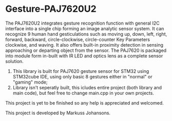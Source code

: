 # Gesture-PAJ7620U2
 
The PAJ7620U2 integrates gesture recognition function with general I2C interface into a single chip forming an image analytic sensor system. It can recognize 9 human hand gesticulations such as moving up, down, left, right, forward, backward, circle-clockwise, circle-counter Key Parameters clockwise, and waving. It also offers built-in proximity detection in sensing approaching or departing object from the sensor. The PAJ7620 is packaged into module form in-built with IR LED and optics lens as a complete sensor solution.

1. This library is built for PAJ7620 gesture sensor for STM32 using STM32cube IDE, using only basic 8 gestures either in "normal" or "gaming" mode;
2. Library isn't seperatly built, this icludes entire project (both library and main code), but feel free to change main.cpp in your own projects.

This project is yet to be finished so any help is appreciated and welcomed.

This project is developed by Markuss Johansons.
